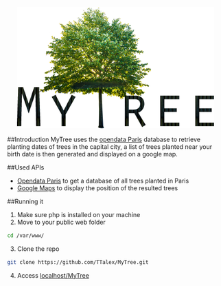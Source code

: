<p align="center">
<img src ="MyTreeLogo.png" alt="MyTreeLogo"/>
</p>
##Introduction
MyTree uses the <a href="http://opendata.paris.fr">opendata Paris</a> database to retrieve planting dates of trees in the capital city, a list of trees planted near your birth date is then generated and displayed on a google map.

##Used APIs
* <a href="http://opendata.paris.fr">Opendata Paris</a> to get a database of all trees planted in Paris
* <a href="https://developers.google.com/maps/">Google Maps</a> to display the position of the resulted trees

##Running it
1. Make sure php is installed on your machine
2. Move to your public web folder

  ```bash
  cd /var/www/
  ```

3. Clone the repo

  ```bash
  git clone https://github.com/TTalex/MyTree.git
  ```

4. Access [localhost/MyTree](http://localhost/MyTree)
